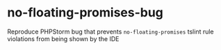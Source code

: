 # no-floating-promises-bug
Reproduce PHPStorm bug that prevents `no-floating-promises` tslint rule violations from being shown by the IDE
